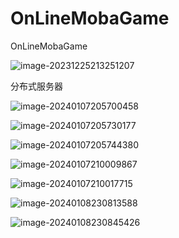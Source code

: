 # OnLineMobaGame
OnLineMobaGame

![image-20231225213251207](https://gitcode.net/hankangwen/blog-image/-/raw/master/pictures/2023/12/25_21_32_58_image-20231225213251207.png)



分布式服务器

![image-20240107205700458](https://gitcode.net/hankangwen/blog-image/-/raw/master/pictures/2024/01/7_20_57_7_image-20240107205700458.png)

![image-20240107205730177](https://gitcode.net/hankangwen/blog-image/-/raw/master/pictures/2024/01/7_20_57_30_image-20240107205730177.png)

![image-20240107205744380](https://gitcode.net/hankangwen/blog-image/-/raw/master/pictures/2024/01/7_20_57_44_image-20240107205744380.png)

![image-20240107210009867](https://gitcode.net/hankangwen/blog-image/-/raw/master/pictures/2024/01/7_21_0_9_image-20240107210009867.png)

![image-20240107210017715](https://gitcode.net/hankangwen/blog-image/-/raw/master/pictures/2024/01/7_21_0_17_image-20240107210017715.png)

![image-20240108230813588](https://gitcode.net/hankangwen/blog-image/-/raw/master/pictures/2024/01/8_23_8_20_image-20240108230813588.png)

![image-20240108230845426](https://gitcode.net/hankangwen/blog-image/-/raw/master/pictures/2024/01/8_23_8_45_image-20240108230845426.png)
